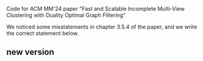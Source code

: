 Code for ACM MM'24 paper "Fast and Scalable Incomplete Multi-View Clustering with Duality Optimal Graph Filtering"

We noticed some misstatements in chapter 3.5.4 of the paper, and we write the correct statement below. 

## new version
